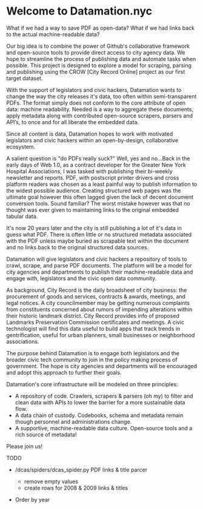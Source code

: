 # Welcome to Datamation.nyc 

What if we had a way to save PDF as open-data? What if we had links back to the actual machine-readable data?

Our big idea is to combine the power of Github's collaborative framework and open-source tools to provide direct access to city agency data. We hope to streamline the process of publishing data and automate tasks when possible. This project is designed to explore a model for scraping, parsing and publishing using the CROW [City Record Online] project as our first target dataset.

With the support of legislators and civic hackers, Datamation wants to change the way the city releases it's data, too often within semi-transparent PDFs. The format simply does not conform to the core attribute of open data: machine readability. Needed is a way to aggregate these documents, apply metadata along with contributed open-source scrapers, parsers and API’s, to once and for all liberate the embedded data.

Since all content is data, Datamation hopes to work with motivated legislators and civic hackers within an open-by-design, collaborative ecosystem.

A salient question is "do PDFs really suck?" Well, yes and no...Back in the early days of Web 1.0, as a contract developer for the Greater New York Hospital Associations, I was tasked with publishing their bi-weekly newsletter and reports. PDF, with postscript printer drivers and cross platform readers was chosen as a least painful way to publish information to the widest possible audience. Creating structured web pages was the ultimate goal however this often lagged given the lack of decent document conversion tools. Sound familiar? The worst mistake however was that no thought was ever given to maintaining links to the original embedded tabular data.

It's now 20 years later and the city is still publishing a lot of it's data in guess what PDF. There is often little or no structured metadata associated with the PDF unless maybe buried as scrapable  text within the document and no links back to the original structured data sources.

Datamation will give legislators and civic hackers a repository of tools to crawl, scrape, and parse PDF documents. The platform will be a model for city agencies and departments to publish their machine-readable data and engage with, legislators and the civic open data community. 

As background, City Record is the daily broadsheet of city business: the procurement of goods and services, contracts & awards, meetings, and legal notices.
A city councilmember may be getting numerous complaints from constituents concerned about rumors of impending alterations within their historic landmark district. City Record provides info of proposed Landmarks Preservation Commission certificates and meetings. A civic technologist will find this data useful to build apps that track trends in gentrification, useful for urban planners, small businesses or neighborhood associations.

The purpose behind Datamation is to engage both legislators and the broader civic tech community to join in the policy making process of government. The hope is city agencies and departments will be encouraged and adopt this approach to further their goals.

Datamation's core infrastructure will be modeled on three principles:

* A repository of code. Crawlers, scrapers & parsers (oh my) to filter and clean data with APIs to lower the barrier for a more sustainable data flow.
* A data chain of custody. Codebooks, schema and metadata remain though personnel and administrations change.
* A supportive, machine-readable data culture. Open-source tools and a rich source of metadata!

Please join us!

<!--
### Jekyllized gulp.js
* doctor (checks _config)
* check (js csslint hint)
* build (run gulpfile)
* publish (seems to be required for deploy => github)
* deploy (the world is your erster)

There will also be some parcers and scrapers under development
-->

TODO

* /dcas/spiders/dcas_spider.py PDF links & title parcer
	- remove empty values
	- create rows for 2008 & 2009 links & titles 

* Order by year